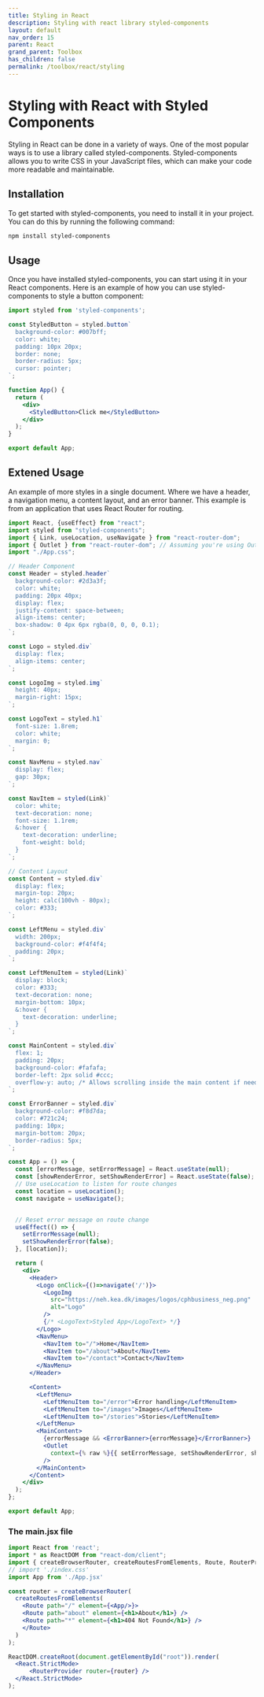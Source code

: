```yaml
---
title: Styling in React
description: Styling with react library styled-components
layout: default
nav_order: 15
parent: React
grand_parent: Toolbox
has_children: false
permalink: /toolbox/react/styling
---
```


# Styling with React with Styled Components

Styling in React can be done in a variety of ways. One of the most popular ways is to use a library called styled-components. Styled-components allows you to write CSS in your JavaScript files, which can make your code more readable and maintainable.

## Installation

To get started with styled-components, you need to install it in your project. You can do this by running the following command:

```bash
npm install styled-components
```

## Usage

Once you have installed styled-components, you can start using it in your React components. Here is an example of how you can use styled-components to style a button component:

```jsx
import styled from 'styled-components';

const StyledButton = styled.button`
  background-color: #007bff;
  color: white;
  padding: 10px 20px;
  border: none;
  border-radius: 5px;
  cursor: pointer;
`;

function App() {
  return (
    <div>
      <StyledButton>Click me</StyledButton>
    </div>
  );
}

export default App;
```

## Extened Usage

An example of more styles in a single document. Where we have a header, a navigation menu, a content layout, and an error banner. This example is from an application that uses React Router for routing.

```jsx
import React, {useEffect} from "react";
import styled from "styled-components";
import { Link, useLocation, useNavigate } from "react-router-dom";
import { Outlet } from "react-router-dom"; // Assuming you're using Outlet for nested routes
import "./App.css";

// Header Component
const Header = styled.header`
  background-color: #2d3a3f;
  color: white;
  padding: 20px 40px;
  display: flex;
  justify-content: space-between;
  align-items: center;
  box-shadow: 0 4px 6px rgba(0, 0, 0, 0.1);
`;

const Logo = styled.div`
  display: flex;
  align-items: center;
`;

const LogoImg = styled.img`
  height: 40px;
  margin-right: 15px;
`;

const LogoText = styled.h1`
  font-size: 1.8rem;
  color: white;
  margin: 0;
`;

const NavMenu = styled.nav`
  display: flex;
  gap: 30px;
`;

const NavItem = styled(Link)`
  color: white;
  text-decoration: none;
  font-size: 1.1rem;
  &:hover {
    text-decoration: underline;
    font-weight: bold;
  }
`;

// Content Layout
const Content = styled.div`
  display: flex;
  margin-top: 20px;
  height: calc(100vh - 80px);
  color: #333;
`;

const LeftMenu = styled.div`
  width: 200px;
  background-color: #f4f4f4;
  padding: 20px;
`;

const LeftMenuItem = styled(Link)`
  display: block;
  color: #333;
  text-decoration: none;
  margin-bottom: 10px;
  &:hover {
    text-decoration: underline;
  }
`;

const MainContent = styled.div`
  flex: 1;
  padding: 20px;
  background-color: #fafafa;
  border-left: 2px solid #ccc;
  overflow-y: auto; /* Allows scrolling inside the main content if needed */
`;

const ErrorBanner = styled.div`
  background-color: #f8d7da;
  color: #721c24;
  padding: 10px;
  margin-bottom: 20px;
  border-radius: 5px;
`;

const App = () => {
  const [errorMessage, setErrorMessage] = React.useState(null);
  const [showRenderError, setShowRenderError] = React.useState(false);
  // Use useLocation to listen for route changes
  const location = useLocation();
  const navigate = useNavigate();


  // Reset error message on route change
  useEffect(() => {
    setErrorMessage(null);
    setShowRenderError(false);
  }, [location]);

  return (
    <div>
      <Header>
        <Logo onClick={()=>navigate('/')}>
          <LogoImg
            src="https://neh.kea.dk/images/logos/cphbusiness_neg.png"
            alt="Logo"
          />
          {/* <LogoText>Styled App</LogoText> */}
        </Logo>
        <NavMenu>
          <NavItem to="/">Home</NavItem>
          <NavItem to="/about">About</NavItem>
          <NavItem to="/contact">Contact</NavItem>
        </NavMenu>
      </Header>

      <Content>
        <LeftMenu>
          <LeftMenuItem to="/error">Error handling</LeftMenuItem>
          <LeftMenuItem to="/images">Images</LeftMenuItem>
          <LeftMenuItem to="/stories">Stories</LeftMenuItem>
        </LeftMenu>
        <MainContent>
          {errorMessage && <ErrorBanner>{errorMessage}</ErrorBanner>}
          <Outlet
            context={% raw %}{{ setErrorMessage, setShowRenderError, showRenderError }}{% endraw %}
          />
        </MainContent>
      </Content>
    </div>
  );
};

export default App;
```

### The main.jsx file

```jsx
import React from 'react';
import * as ReactDOM from "react-dom/client";
import { createBrowserRouter, createRoutesFromElements, Route, RouterProvider } from 'react-router-dom';
// import './index.css'
import App from './App.jsx'

const router = createBrowserRouter(
  createRoutesFromElements(
    <Route path="/" element={<App/>}> 
    <Route path="about" element={<h1>About</h1>} />
    <Route path="*" element={<h1>404 Not Found</h1>} />
    </Route>
  )
);

ReactDOM.createRoot(document.getElementById("root")).render(
  <React.StrictMode>
      <RouterProvider router={router} />
  </React.StrictMode>
);
```
